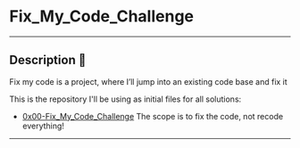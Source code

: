 # Fix_My_Code_Challenge

---

## Description :newspaper:
Fix my code is a project, where I’ll jump into an existing code base and fix it

This is the repository I'll be using as initial files for all solutions:
- [0x00-Fix_My_Code_Challenge](https://github.com/holbertonschool/0x00-Fix_My_Code_Challenge)
The scope is to fix the code, not recode everything!

---
